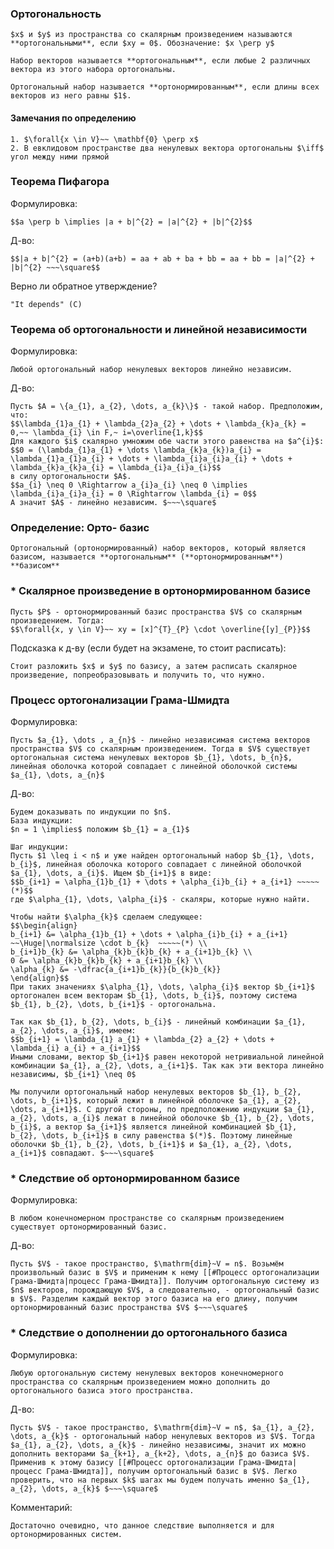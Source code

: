 ### Ортогональность
```spoiler-markdown
$x$ и $y$ из пространства со скалярным произведением называются **ортогональными**, если $xy = 0$. Обозначение: $x \perp y$

Набор векторов называется **ортогональным**, если любые 2 различных вектора из этого набора ортогональны.

Ортогональный набор называется **ортонормированным**, если длины всех векторов из него равны $1$.
```

#### Замечания по определению
```spoiler-markdown
1. $\forall{x \in V}~~ \mathbf{0} \perp x$
2. В евклидовом пространстве два ненулевых вектора ортогональны $\iff$ угол между ними прямой
```

### Теорема Пифагора
Формулировка:
```spoiler-markdown
$$a \perp b \implies |a + b|^{2} = |a|^{2} + |b|^{2}$$
```

Д-во:
```spoiler-markdown
$$|a + b|^{2} = (a+b)(a+b) = aa + ab + ba + bb = aa + bb = |a|^{2} + |b|^{2} ~~~\square$$
```

Верно ли обратное утверждение?
```spoiler-markdown
"It depends" (С)
```

### Теорема об ортогональности и линейной независимости
Формулировка:
```spoiler-markdown
Любой ортогональный набор ненулевых векторов линейно независим.
```

Д-во:
```spoiler-markdown
Пусть $A = \{a_{1}, a_{2}, \dots, a_{k}\}$ - такой набор. Предположим, что:
$$\lambda_{1}a_{1} + \lambda_{2}a_{2} + \dots + \lambda_{k}a_{k} = 0,~~ \lambda_{i} \in F,~ i=\overline{1,k}$$
Для каждого $i$ скалярно умножим обе части этого равенства на $a^{i}$:
$$0 = (\lambda_{1}a_{1} + \dots \lambda_{k}a_{k})a_{i} = \lambda_{1}a_{1}a_{i} + \dots + \lambda_{i}a_{i}a_{i} + \dots + \lambda_{k}a_{k}a_{i} = \lambda_{i}a_{i}a_{i}$$
в силу ортогональности $A$.
$$a_{i} \neq 0 \Rightarrow a_{i}a_{i} \neq 0 \implies \lambda_{i}a_{i}a_{i} = 0 \Rightarrow \lambda_{i} = 0$$
А значит $A$ - линейно независим. $~~~\square$
```

### Определение: Орто- базис
```spoiler-markdown
Ортогональный (ортонормированный) набор векторов, который является базисом, называется **ортогональным** (**ортонормированным**) **базисом**
```

### * Скалярное произведение в ортонормированном базисе
```spoiler-markdown
Пусть $P$ - ортонормированный базис пространства $V$ со скалярным произведением. Тогда:
$$\forall{x, y \in V}~~ xy = [x]^{T}_{P} \cdot \overline{[y]_{P}}$$
```

Подсказка к д-ву (если будет на экзамене, то стоит расписать):
```spoiler-markdown
Стоит разложить $x$ и $y$ по базису, а затем расписать скалярное произведение, попреобразовывать и получить то, что нужно.
```

### Процесс ортогонализации Грама-Шмидта
Формулировка:
```spoiler-markdown
Пусть $a_{1}, \dots , a_{n}$ - линейно независимая система векторов пространства $V$ со скалярным произведением. Тогда в $V$ существует ортогональная система ненулевых векторов $b_{1}, \dots, b_{n}$, линейная оболочка которой совпадает с линейной оболочкой системы $a_{1}, \dots, a_{n}$
```

Д-во:
```spoiler-markdown
Будем доказывать по индукции по $n$.
База индукции:
$n = 1 \implies$ положим $b_{1} = a_{1}$

Шаг индукции:
Пусть $1 \leq i < n$ и уже найден ортогональный набор $b_{1}, \dots, b_{i}$, линейная оболочка которого совпадает с линейной оболочкой $a_{1}, \dots, a_{i}$. Ищем $b_{i+1}$ в виде:
$$b_{i+1} = \alpha_{1}b_{1} + \dots + \alpha_{i}b_{i} + a_{i+1} ~~~~~(*)$$
где $\alpha_{1}, \dots, \alpha_{i}$ - скаляры, которые нужно найти.

Чтобы найти $\alpha_{k}$ сделаем следующее:
$$\begin{align}
b_{i+1} &= \alpha_{1}b_{1} + \dots + \alpha_{i}b_{i} + a_{i+1} ~~\Huge|\normalsize \cdot b_{k}  ~~~~~(*) \\
b_{i+1}b_{k} &= \alpha_{k}b_{k}b_{k} + a_{i+1}b_{k} \\
0 &= \alpha_{k}b_{k}b_{k} + a_{i+1}b_{k} \\
\alpha_{k} &= -\dfrac{a_{i+1}b_{k}}{b_{k}b_{k}}
\end{align}$$
При таких значениях $\alpha_{1}, \dots, \alpha_{i}$ вектор $b_{i+1}$ ортогонален всем векторам $b_{1}, \dots, b_{i}$, поэтому система $b_{1}, b_{2}, \dots, b_{i+1}$ - ортогональна.

Так как $b_{1}, b_{2}, \dots, b_{i}$ - линейный комбинации $a_{1}, a_{2}, \dots, a_{i}$, имеем:
$$b_{i+1} = \lambda_{1} a_{1} + \lambda_{2} a_{2} + \dots + \lambda_{i} a_{i} + a_{i+1}$$
Иными словами, вектор $b_{i+1}$ равен некоторой нетривиальной линейной комбинации $a_{1}, a_{2}, \dots, a_{i+1}$. Так как эти вектора линейно независимы, $b_{i+1} \neq 0$

Мы получили ортогональный набор ненулевых векторов $b_{1}, b_{2}, \dots, b_{i+1}$, который лежит в линейной оболочке $a_{1}, a_{2}, \dots, a_{i+1}$. С другой стороны, по предположению индукции $a_{1}, a_{2}, \dots, a_{i}$ лежат в линейной оболочке $b_{1}, b_{2}, \dots, b_{i}$, а вектор $a_{i+1}$ является линейной комбинацией $b_{1}, b_{2}, \dots, b_{i+1}$ в силу равенства $(*)$. Поэтому линейные оболочки $b_{1}, b_{2}, \dots, b_{i+1}$ и $a_{1}, a_{2}, \dots, a_{i+1}$ совпадают. $~~~\square$ 
```

### * Следствие об ортонормированном базисе
Формулировка:
```spoiler-markdown
В любом конечномерном пространстве со скалярным произведением существует ортонормированный базис.
```

Д-во:
```spoiler-markdown
Пусть $V$ - такое пространство, $\mathrm{dim}~V = n$. Возьмём произвольный базис в $V$ и применим к нему [[#Процесс ортогонализации Грама-Шмидта|процесс Грама-Шмидта]]. Получим ортогональную систему из $n$ векторов, порождающую $V$, а следовательно, - ортогональный базис в $V$. Разделим каждый вектор этого базиса на его длину, получим ортонормированный базис пространства $V$ $~~~\square$
```

### * Следствие о дополнении до ортогонального базиса
Формулировка:
```spoiler-markdown
Любую ортогональную систему ненулевых векторов конечномерного пространства со скалярным произведением можно дополнить до ортогонального базиса этого пространства.
```

Д-во:
```spoiler-markdown
Пусть $V$ - такое пространство, $\mathrm{dim}~V = n$, $a_{1}, a_{2}, \dots, a_{k}$ - ортогональный набор ненулевых векторов из $V$. Тогда $a_{1}, a_{2}, \dots, a_{k}$ - линейно независимы, значит их можно дополнить векторами $a_{k+1}, a_{k+2}, \dots, a_{n}$ до базиса $V$. Применив к этому базису [[#Процесс ортогонализации Грама-Шмидта|процесс Грама-Шмидта]], получим ортогональный базис в $V$. Легко проверить, что на первых $k$ шагах мы будем получать именно $a_{1}, a_{2}, \dots, a_{k}$ $~~~\square$
```

Комментарий:
```spoiler-markdown
Достаточно очевидно, что данное следствие выполняется и для ортонормированных систем.
```